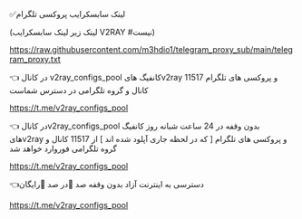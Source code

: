 ✅لینک سابسکرایب پروکسی تلگرام

(لینک زیر لینک سابسکرایب V2RAY #نیست)

https://raw.githubusercontent.com/m3hdio1/telegram_proxy_sub/main/telegram_proxy.txt







👈 در کانال v2ray_configs_pool  کانفیگ هایv2ray و پروکسی های تلگرام 11517 کانال و گروه تلگرامی در دسترس شماست

https://t.me/v2ray_configs_pool

👈 در کانالv2ray_configs_pool بدون وقفه در 24 ساعت شبانه روز کانفیگ هایv2ray و  پروکسی های تلگرام  [  که در لحظه جاری آپلود شده اند ]  از 11517 کانال و گروه تلگرامی فوروارد خواهد شد

https://t.me/v2ray_configs_pool


👈دسترسی به اینترنت آزاد بدون وقفه صد 💯در صد 💯رایگان


https://t.me/v2ray_configs_pool


